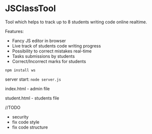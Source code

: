 # JSClassTool
Tool which helps to track up to 8 students writing code online realtime.

Features:
- Fancy JS editor in browser
- Live track of students code writing progress
- Possibility to correct mistakes real-time
- Tasks submissions by students
- Correct/Incorrect marks for students

``` npm install ws ```

server start:
``` node server.js ```

index.html - admin file

student.html - students file

//TODO

- security
- fix code style
- fix code structure
